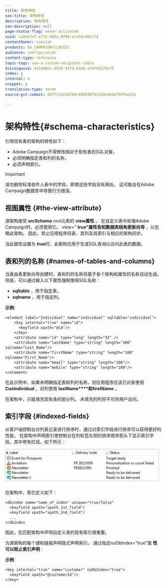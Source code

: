 ```yaml
---
title: 架构特性
seo-title: 架构特性
description: 架构特性
seo-description: null
page-status-flag: never-activated
uuid: ca8eb7af-ef22-403a-8f04-ece5dc903174
contentOwner: sauviat
products: SG_CAMPAIGN/CLASSIC
audience: configuration
content-type: reference
topic-tags: use-a-custom-recipient-table
discoiquuid: 441e80e1-0559-41fd-83e8-afdf94279e75
index: y
internal: n
snippet: y
translation-type: tm+mt
source-git-commit: dbff132e3bf88c408838f91e50e4b047947ee32a

---
```



# 架构特性{#schema-characteristics}

引用现有表的架构的特性如下：

* Adobe Campaign不得修改相对于现有表的SQL对象，
* 必须明确指定表和列的名称，
* 必须声明索引。

>[!IMPORTANT]
>
>请勿删除标准收件人表中的字段，即使这些字段没有用处。 这可能会在Adobe Campaign数据库中导致行为错误。

## 视图属性 {#the-view-attribute}

源架构接受 **srcSchema** root元素的 **view属性** 。 在自定义表中处理Adobe Campaign时，必须使用它。 view=&quot; **true&quot;属性告知数据库结构更新向导** ，以忽略此架构。 因此，禁止应用程序将表、其列及其索引与相应的架构同步。

当此属性设置为 **true**&#x200B;时，此架构仅用于生成SQL查询以访问此表的数据。

## 表和列的名称 {#names-of-tables-and-columns}

当表由表更新向导创建时，表和列的名称将基于各个架构和属性的名称自动生成。 但是，可以通过输入以下属性强制使用SQL名称：

* **sqltable** ，用于指定表，
* **sqlname** ，用于指定列。

**示例**:

```
<element label="Individual" name="individual" sqltable="individual">
    <key internal="true" name="id">
      <keyfield xpath="@id"/>
    </key> 
    <attribute name="id" type="long" length="32" />
    <attribute name="lastName" type="string" length="100" sqlname="Last_Name"/>
    <attribute name="firstName" type="string" length="100" sqlname="First_Name"/>
    <attribute name="email" type="string" length="100"/>
    <attribute name="mobile" type="string" length="100"/>
</element>
```

在此示例中，如果未明确指定表和列的名称，则应用程序应该已对表使用 **CusIndividual** ，对列使用 **lastName****和firstName** 。

在架构中，只能填充现有表的部分列。 未填充的列将不可供用户访问。

## 索引字段 {#indexed-fields}

从客户端控制台对列表记录进行排序时，通过对索引字段进行排序可以获得更好的性能。 在架构中声明索引使控制台在列标签左侧的排序顺序箭头下显示索引字段，其中带有红线，如下所示：

![](assets/s_ncs_integration_mapping_index.png)

在架构中，索引定义如下：

```
<dbindex name="name_of_index" unique="true/false"
  <keyfield xpath="xpath_1st_field"/
  <keyfield xpath="xpath_2nd_field"/
  ...
</dbindex
```

因此，在匹配架构中声明自定义表的现有索引很重要。

为源架构的每个键和链接声明隐式声明索引。 通过指定noDbIndex=&quot;true&quot;属 **性可以阻止索引声明** :

**示例**:

```
<key internal="true" name="customer" noDbIndex="true">
  <keyfield xpath="@customerId"/>
</key>
```

